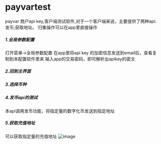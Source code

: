 # payvartest
payvar 商户api key,客户端测试软件,对于一个客户端来说，主要提供了两种api:发币;获取地址。
归集操作可以在app里直接操作

##### 1.全局参数配置
打开菜单->全局参数配置
在app里将api key 的加密信息发送到email后，查看复制到本配置软件里来
输入app的交易密码，即可解析出apikey的密文

##### 2.回到主界面

##### 3.选择币种

##### 4.发币api的测试
本api调用发币功能，将指定量的数字化币发送到指定地址

##### 5.获取充值地址
可以获取指定量的充值地址
![image](https://user-images.githubusercontent.com/58937236/131653455-e00d3ec4-0ac9-42a9-8f53-51b5f0e2a290.png)
